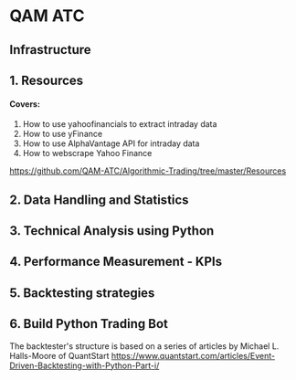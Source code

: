 # QAM ATC

## Infrastructure

## 1. Resources
####  Covers: 
1. How to use yahoofinancials to extract intraday data
2. How to use yFinance
3. How to use AlphaVantage API for intraday data
4. How to webscrape Yahoo Finance 

https://github.com/QAM-ATC/Algorithmic-Trading/tree/master/Resources
## 2. Data Handling and Statistics
## 3. Technical Analysis using Python 
## 4. Performance Measurement - KPIs
## 5. Backtesting strategies 
## 6. Build Python Trading Bot 


The backtester's structure is based on a series of articles by Michael L. Halls-Moore of QuantStart
https://www.quantstart.com/articles/Event-Driven-Backtesting-with-Python-Part-i/
